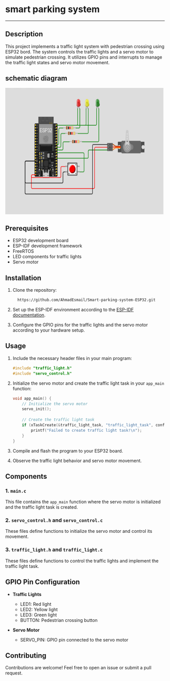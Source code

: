 # smart parking system
---


## Description

This project implements a traffic light system with pedestrian crossing using ESP32 bord. The system controls the traffic lights and a servo motor to simulate pedestrian crossing. It utilizes GPIO pins and interrupts to manage the traffic light states and servo motor movement.

## schematic diagram

<img src="https://github.com/AhmadEsmail/Smart-parking-system-ESP32/blob/main/simulation.PNG" alt="Project Logo" width="500" height="400">

## Prerequisites

- ESP32 development board
- ESP-IDF development framework
- FreeRTOS
- LED components for traffic lights
- Servo motor

## Installation

1. Clone the repository:

   ```bash
     https://github.com/AhmadEsmail/Smart-parking-system-ESP32.git
   ```

2. Set up the ESP-IDF environment according to the [ESP-IDF documentation](https://docs.espressif.com/projects/esp-idf/en/latest/esp32/get-started/index.html).

3. Configure the GPIO pins for the traffic lights and the servo motor according to your hardware setup.

## Usage

1. Include the necessary header files in your main program:

   ```c
   #include "traffic_light.h"
   #include "servo_control.h"
   ```

2. Initialize the servo motor and create the traffic light task in your `app_main` function:

   ```c
   void app_main() {
       // Initialize the servo motor
       servo_init();

       // Create the traffic light task
       if (xTaskCreate(&traffic_light_task, "traffic_light_task", configMINIMAL_STACK_SIZE, NULL, 4, NULL) != pdPASS) {
           printf("Failed to create traffic light task!\n");
       }
   }
   ```

3. Compile and flash the program to your ESP32 board.

4. Observe the traffic light behavior and servo motor movement.

## Components

### 1. `main.c`

This file contains the `app_main` function where the servo motor is initialized and the traffic light task is created.

### 2. `servo_control.h` and `servo_control.c`

These files define functions to initialize the servo motor and control its movement.

### 3. `traffic_light.h` and `traffic_light.c`

These files define functions to control the traffic lights and implement the traffic light task.

## GPIO Pin Configuration

- **Traffic Lights**
  - LED1: Red light
  - LED2: Yellow light
  - LED3: Green light
  - BUTTON: Pedestrian crossing button

- **Servo Motor**
  - SERVO_PIN: GPIO pin connected to the servo motor

## Contributing

Contributions are welcome! Feel free to open an issue or submit a pull request.

